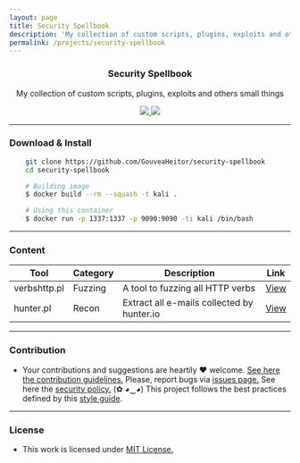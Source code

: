 ```yaml
---
layout: page
title: Security Spellbook
description: 'My collection of custom scripts, plugins, exploits and others small things'
permalink: /projects/security-spellbook
---
```


<p align="center">
  <h3 align="center">Security Spellbook</h3>
  <p align="center">My collection of custom scripts, plugins, exploits and others small things</p>
  <p align="center">
    <a href="https://github.com/GouveaHeitor/security-spellbook/blob/master/LICENSE.md">
      <img src="https://img.shields.io/badge/license-MIT-blue.svg">
    </a>
    <a href="https://github.com/GouveaHeitor/security-spellbook/releases">
      <img src="https://img.shields.io/badge/version-0.1.3-blue.svg">
    </a>
  </p>
</p>

---

### Download & Install

```bash 
    git clone https://github.com/GouveaHeitor/security-spellbook
    cd security-spellbook

    # Building image
    $ docker build --rm --squash -t kali .

    # Using this container
    $ docker run -p 1337:1337 -p 9090:9090 -ti kali /bin/bash
```
---

### Content

  Tool |  Category | Description | Link
  ---- | ---- | ---- | ----
  verbshttp.pl | Fuzzing | A tool to fuzzing all HTTP verbs | [View](https://github.com/GouveaHeitor/security-spellbook/blob/master/fuzzing/verbshttp.pl)
  hunter.pl | Recon | Extract all e-mails collected by hunter.io | [View](https://github.com/GouveaHeitor/security-spellbook/blob/master/recon/hunter.pl)

---

### Contribution

- Your contributions and suggestions are heartily ♥ welcome. [See here the contribution guidelines.](https://github.com/GouveaHeitor/security-spellbook/blob/master/.github/CONTRIBUTING.md) Please, report bugs via [issues page.](https://github.com/GouveaHeitor/security-spellbook/issues) See here the [security policy.](https://github.com/GouveaHeitor/security-spellbook/blob/master/SECURITY.md) (✿ ◕‿◕) This project follows the best practices defined by this [style guide](https://heitorgouvea.me/projects/perl-style-guide).

---
 
### License

- This work is licensed under [MIT License.](https://github.com/GouveaHeitor/security-spellbook/blob/master/LICENSE.md)